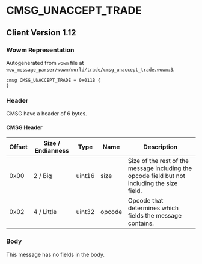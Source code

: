 # CMSG_UNACCEPT_TRADE

## Client Version 1.12

### Wowm Representation

Autogenerated from `wowm` file at [`wow_message_parser/wowm/world/trade/cmsg_unaccept_trade.wowm:3`](https://github.com/gtker/wow_messages/tree/main/wow_message_parser/wowm/world/trade/cmsg_unaccept_trade.wowm#L3).
```rust,ignore
cmsg CMSG_UNACCEPT_TRADE = 0x011B {
}
```
### Header

CMSG have a header of 6 bytes.

#### CMSG Header

| Offset | Size / Endianness | Type   | Name   | Description |
| ------ | ----------------- | ------ | ------ | ----------- |
| 0x00   | 2 / Big           | uint16 | size   | Size of the rest of the message including the opcode field but not including the size field.|
| 0x02   | 4 / Little        | uint32 | opcode | Opcode that determines which fields the message contains.|

### Body

This message has no fields in the body.

